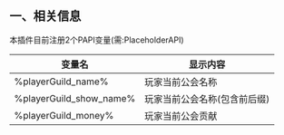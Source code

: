 ## 一、相关信息
本插件目前注册2个PAPI变量(需:PlaceholderAPI)

| 变量名                 | 显示内容            |
|---------------------|-----------------|
| %playerGuild_name%  | 玩家当前公会名称        |
| %playerGuild_show_name% | 玩家当前公会名称(包含前后缀) |
| %playerGuild_money% | 玩家当前公会贡献        |